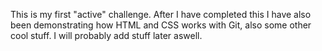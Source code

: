 This is my first "active" challenge. After I have completed this I have also been demonstrating how HTML and CSS works with Git, also some other cool stuff. I will probably add stuff later aswell.